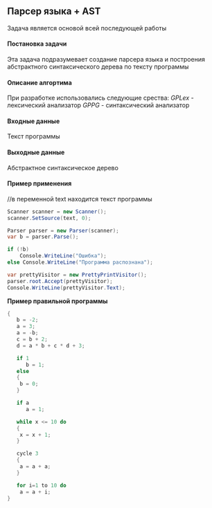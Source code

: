 ## Парсер языка + AST

Задача является основой всей последующей работы

#### Постановка задачи

Эта задача подразумевает создание парсера языка и построения абстрактного синтаксического дерева по тексту программы

#### Описание алгортима

При разработке использовались следующие срества:
*GPLex* - лексический анализатор
*GPPG* - синтаксический анализатор

#### Входные данные

Текст программы

#### Выходные данные

Абстрактное синтаксическое дерево

#### Пример применения

//в переменной text находится текст программы

```cs
Scanner scanner = new Scanner();
scanner.SetSource(text, 0);

Parser parser = new Parser(scanner);
var b = parser.Parse();

if (!b)
	Console.WriteLine("Ошибка");
else Console.WriteLine("Программа распознана");

var prettyVisitor = new PrettyPrintVisitor();
parser.root.Accept(prettyVisitor);
Console.WriteLine(prettyVisitor.Text);
```



 **Пример правильной программы** 


```cs
{
   b = -2;
   a = 3;
   a = -b;
   c = b + 2;
   d = a * b + c * d + 3;

   if 1
      b = 1;
   else
   {
   	b = 0;
   }

   if a
      a = 1;

   while x <= 10 do
   {
   	x = x + 1;
   }

   cycle 3
   {
   	a = a + a;
   }

   for i=1 to 10 do
   	a = a + i;
}
```

















